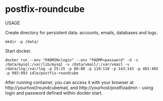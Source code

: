 # postfix-roundcube
USAGE

Create directory for persistent data: accounts, emails, databases and logs.
```
mkdir -p /data/ 
```



Start docker.
```
docker run --env "PADMIN=login" --env "PADMP=password" -d -v /data/mysql:/var/lib/mysql -v /data/vmail/:/var/vmail -v /data/log:/var/log -p 25:25 -p 80:80 -p 110:110 -p 143:143 -p 465:465 -p 993:993 idle/postfix-roundcube
```



After running container, you can access it with your browser at http://yourhost/roundcubemail, and http://yourhost/postfixadmin - using login and password defined within docker start.
